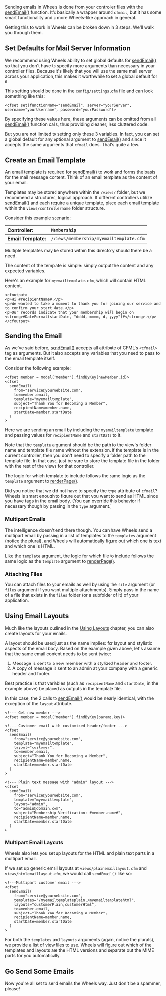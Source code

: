 Sending emails in Wheels is done from your controller files with the [sendEmail()](sendEmail.md) function. It's basically a wrapper around `cfmail`, but it has some smart functionality and a more Wheels-like approach in general.

Getting this to work in Wheels can be broken down in 3 steps. We'll walk you through them.

## Set Defaults for Mail Server Information ##

We recommend using Wheels ability to set global defaults for [sendEmail()](sendEmail.md) so that you don't have to specify more arguments than necessary in your controller files. Because it's likely that you will use the same mail server across your application, this makes it worthwhile to set a global default for it.

This setting should be done in the `config/settings.cfm` file and can look something like this:

```
<cfset set(functionName="sendEmail", server="yourServer", username="yourUsername", password="yourPassword")>
```

By specifying these values here, these arguments can be omitted from all [sendEmail()](sendEmail.md) function calls, thus providing cleaner, less cluttered code.

But you are not limited to setting only these 3 variables. In fact, you can set a global default for any optional argument to [sendEmail()](sendEmail.md) and since it accepts the same arguments that `cfmail` does. That's quite a few.

## Create an Email Template ##

An email template is required for [sendEmail()](sendEmail.md) to work and forms the basis for the mail message content. Think of an email template as the content of your email.

Templates may be stored anywhere within the `/views/` folder, but we recommend a structured, logical approach. If different controllers utilize [sendEmail()](sendEmail.md) and each require a unique template, place each email template within the `views/controllername` folder structure.

Consider this example scenario:

| **Controller:** | `Membership` |
|:----------------|:-------------|
| **Email Template:** | `/views/membership/myemailtemplate.cfm` |

Multiple templates may be stored within this directory should there be a need.

The content of the template is simple: simply output the content and any expected variables.

Here's an example for `myemailtemplate.cfm`, which will contain HTML content.

```
<cfoutput>
<p>Hi #recipientName#,</p>
<p>We wanted to take a moment to thank you for joining our service and to confirm your start date.</p>
<p>Our records indicate that your membership will begin on <strong>#DateFormat(startDate, "dddd, mmmm, d, yyyy")#</strong>.</p>
</cfoutput>
```

## Sending the Email ##

As we've said before, [sendEmail()](sendEmail.md) accepts all attribute of CFML's `<cfmail>` tag as arguments. But it also accepts any variables that you need to pass to the email template itself.

Consider the following example:

```
<cfset member = model("member").findByKey(newMember.id)>
<cfset
  sendEmail(
    from="service@yourwebsite.com",
    to=member.email,
    template="myemailtemplate",
    subject="Thank You for Becoming a Member",
    recipientName=member.name,
    startDate=member.startDate
  )
>
```

Here we are sending an email by including the `myemailtemplate` template and passing values for `recipientName` and `startDate` to it.

Note that the `template` argument should be the path to the view's folder name and template file name without the extension. If the template is in the current controller, then you don't need to specify a folder path to the template file. In that case, just be sure to store the template file in the folder with the rest of the views for that controller.

The logic for which template to include follows the same logic as the `template` argument to [renderPage()](renderPage.md).

Did you notice that we did not have to specify the `type` attribute of `cfmail`? Wheels is smart enough to figure out that you want to send as HTML since you have tags in the email body. (You can override this behavior if necessary though by passing in the `type` argument.)

### Multipart Emails ###

The intelligence doesn't end there though. You can have Wheels send a multipart email by passing in a list of templates to the `templates` argument (notice the plural), and Wheels will automatically figure out which one is text and which one is HTML.

Like the `template` argument, the logic for which file to include follows the same logic as the `template` argument to [renderPage()](renderPage.md).

### Attaching Files ###

You can attach files to your emails as well by using the `file` argument (or `files` argument if you want multiple attachments). Simply pass in the name of a file that exists in the `files` folder (or a subfolder of it) of your application.

## Using Email Layouts ##

Much like the layouts outlined in the [Using Layouts](UsingLayouts.md) chapter, you can also create layouts for your emails.

A layout should be used just as the name implies: for layout and stylistic aspects of the email body. Based on the example given above, let's assume that the same email content needs to be sent twice:

  1. Message is sent to a new member with a stylized header and footer.
  1. A copy of message is sent to an admin at your company with a generic header and footer.

Best practice is that variables (such as `recipientName` and `startDate`, in the example above) be placed as outputs in the template file.

In this case, the 2 calls to [sendEmail()](sendEmail.md) would be nearly identical, with the exception of the `layout` attribute.

```
<!--- Get new member --->
<cfset member = model("member").findByKey(params.key)>

<!--- Customer email with customized header/footer --->
<cfset
  sendEmail(
    from="service@yourwebsite.com",
    template="myemailtemplate",
    layout="customer",
    to=member.email,
    subject="Thank You for Becoming a Member",
    recipientName=member.name,
    startDate=member.startDate
  )
>

<!--- Plain text message with "admin" layout --->
<cfset
  sendEmail(
    from="service@yourwebsite.com",
    template="myemailtemplate",
    layout="admin",
    to="admin@domain.com",
    subject="Membership Verification: #member.name#",
    recipientName=member.name,
    startDate=member.startDate
  )
>
```

### Multipart Email Layouts ###

Wheels also lets you set up layouts for the HTML and plain text parts in a multipart email.

If we set up generic email layouts at `views/plainemaillayout.cfm` and `views/htmlemaillayout.cfm`, we would call `sendEmail()` like so:

```
<!---Multipart customer email --->
<cfset
  sendEmail(
    from="service@yourwebsite.com",
    templates="/myemailtemplateplain,/myemailtemplatehtml",
    layouts="customerPlain,customerHtml",
    to=member.email,
    subject="Thank You for Becoming a Member",
    recipientName=member.name,
    startDate=member.startDate
  )
>
```

For both the `templates` and `layouts` arguments (again, notice the plurals), we provide a list of view files to use. Wheels will figure out which of the templates and layouts are the HTML versions and separate out the MIME parts for you automatically.

## Go Send Some Emails ##

Now you're all set to send emails the Wheels way. Just don't be a spammer, please!